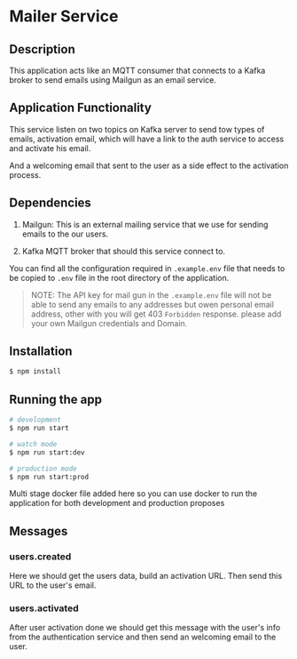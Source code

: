 # Mailer Service
## Description

This application acts like an MQTT consumer that connects to a Kafka broker to send emails using Mailgun as an email service.
## Application Functionality

This service listen on two topics on Kafka server to send tow types of emails, activation email, which will have a link to the auth service to access and activate his email.

And a welcoming email that sent to the user as a side effect to the activation process.

## Dependencies

1. Mailgun:
  This is an external mailing service that we use for sending emails to the our users.

2. Kafka MQTT broker that should this service connect to.

You can find all the configuration required in `.example.env` file that needs to be copied to `.env` file in the root directory of the application.

> NOTE: The API key for mail gun in the `.example.env` file will not be able to send any emails to any addresses but owen personal email address, other with you will get 403 `Forbidden` response.
 please add your own Mailgun credentials and Domain.

## Installation

```bash
$ npm install
```

## Running the app

```bash
# development
$ npm run start

# watch mode
$ npm run start:dev

# production mode
$ npm run start:prod
```

Multi stage docker file added here so you can use docker to run the application for both development and production proposes

## Messages

### users.created
Here we should get the users data, build an activation URL.
Then send this URL to the user's email.
### users.activated
After user activation done we should get this message with the user's info from the authentication service and then send an welcoming email to the user.
